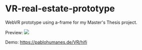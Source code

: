 # VR-real-estate-prototype
WebVR prototype using a-frame for my Master's Thesis project.

Preview:
<img src="https://pablohumanes.de/wordpress/wp-content/uploads/2021/02/humanes_pablo_TFM_thumb_2021.gif"></img>

Demo: https://pablohumanes.de/VR/hifi
